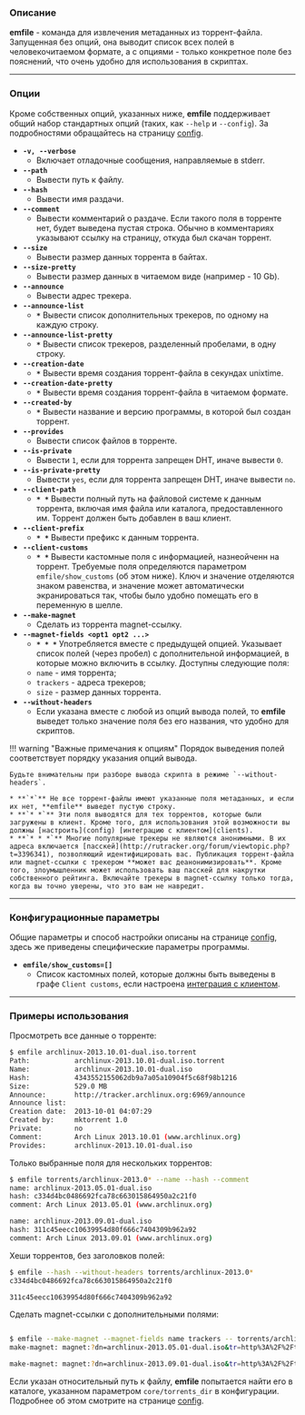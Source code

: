 ### Описание ###
**emfile** - команда для извлечения метаданных из торрент-файла. Запущенная без опций, она выводит список всех полей в человекочитаемом формате, а с опциями - только конкретное поле без пояснений, что очень удобно для использования в скриптах.

***

### Опции ###
Кроме собственных опций, указанных ниже, **emfile** поддерживает общий набор стандартных опций (таких, как `--help` и `--config`). За подробностями обращайтесь на страницу [config](config).

* **`-v, --verbose`**
    * Включает отладочные сообщения, направляемые в stderr.
* **`--path`**
    * Вывести путь к файлу.
* **`--hash`**
    * Вывести имя раздачи.
* **`--comment`**
    * Вывести комментарий о раздаче. Если такого поля в торренте нет, будет выведена пустая строка. Обычно в комментариях указывают ссылку на страницу, откуда был скачан торрент.
* **`--size`**
    * Вывести размер данных торрента в байтах.
* **`--size-pretty`**
    * Вывести размер данных в читаемом виде (например - 10 Gb).
* **`--announce`**
    * Вывести адрес трекера.
* **`--announce-list`**
    * **`*`** Вывести список дополнительных трекеров, по одному на каждую строку.
* **`--announce-list-pretty`**
    * **`*`** Вывести список трекеров, разделенный пробелами, в одну строку.
* **`--creation-date`**
    * **`*`** Вывести время создания торрент-файла в секундах unixtime.
* **`--creation-date-pretty`**
    * **`*`** Вывести время создания торрент-файла в читаемом формате.
* **`--created-by`**
    * **`*`** Вывести название и версию программы, в которой был создан торрент.
* **`--provides`**
    * Вывести список файлов в торренте.
* **`--is-private`**
    * Вывести `1`, если для торрента запрещен DHT, иначе вывести `0`.
* **`--is-private-pretty`**
    * Вывести `yes`, если для торрента запрещен DHT, иначе вывести `no`.
* **`--client-path`**
    * **`* *`** Вывести полный путь на файловой системе к данным торрента, включая имя файла или каталога, предоставленного им. Торрент должен быть добавлен в ваш клиент.
* **`--client-prefix`**
    * **`* *`** Вывести префикс к данным торрента.
* **`--client-customs`**
    * **`* *`** Вывести кастомные поля с информацией, назнеойченн на торрент. Требуемые поля определяются параметром `emfile/show_customs` (об этом ниже). Ключ и значение отделяются знаком равенства, и значение может автоматически экранироваться так, чтобы было удобно помещать его в переменную в шелле.
* **`--make-magnet`**
    * Сделать из торрента magnet-ссылку.
* **`--magnet-fields <opt1 opt2 ...>`**
    * **`* * *`** Употребляется вместе с предыдущей опцией. Указывает список полей (через пробел) с дополнительной информацией, в которые можно включить в ссылку. Доступны следующие поля:
    * `name` - имя торрента;
    * `trackers` - адреса трекеров;
    * `size` - размер данных торрента.
* **`--without-headers`**
    * Если указана вместе с любой из опций вывода полей, то **emfile** выведет только значение поля без его названия, что удобно для скриптов.

!!! warning "Важные примечания к опциям"
    Порядок выведения полей соответствует порядку указания опций вывода.

    Будьте внимательны при разборе вывода скрипта в режиме `--without-headers`.

    * **`*`** Не все торрент-файлы имеют указанные поля метаданных, и если их нет, **emfile** выведет пустую строку.
    * **`* *`** Эти поля выводятся для тех торрентов, которые были загружены в клиент. Кроме того, для использования этой возможности вы должны [настроить](config) [интеграцию с клиентом](clients).
    * **`* * *`** Многие популярные трекеры не являются анонимными. В их адреса включается [пасскей](http://rutracker.org/forum/viewtopic.php?t=3396341), позволяющий идентифицировать вас. Публикация торрент-файла или magnet-ссылки с трекером **может вас деанонимизировать**. Кроме того, злоумышленник может использовать ваш пасскей для накрутки собственного рейтинга. Включайте трекеры в magnet-ссылку только тогда, когда вы точно уверены, что это вам не навредит.

***

### Конфигурационные параметры ###
Общие параметры и способ настройки описаны на странице [config](config), здесь же приведены специфические параметры программы.
* **`emfile/show_customs=[]`**
    * Список кастомных полей, которые должны быть выведены в графе `Client customs`, если настроена [интеграция с клиентом](clients).

***

### Примеры использования ###
Просмотреть все данные о торренте:

```bash
$ emfile archlinux-2013.10.01-dual.iso.torrent
Path:           archlinux-2013.10.01-dual.iso.torrent
Name:           archlinux-2013.10.01-dual.iso
Hash:           4343552155062db9a7a05a10904f5c68f98b1216
Size:           529.0 MB
Announce:       http://tracker.archlinux.org:6969/announce
Announce list:
Creation date:  2013-10-01 04:07:29
Created by:     mktorrent 1.0
Private:        no
Comment:        Arch Linux 2013.10.01 (www.archlinux.org)
Provides:       archlinux-2013.10.01-dual.iso
```

Только выбранные поля для нескольких торрентов:
```bash
$ emfile torrents/archlinux-2013.0* --name --hash --comment
name: archlinux-2013.05.01-dual.iso
hash: c334d4bc0486692fca78c663015864950a2c21f0
comment: Arch Linux 2013.05.01 (www.archlinux.org)

name: archlinux-2013.09.01-dual.iso
hash: 311c45eecc10639954d80f666c7404309b962a92
comment: Arch Linux 2013.09.01 (www.archlinux.org)
```

Хеши торрентов, без заголовков полей:
```bash
$ emfile --hash --without-headers torrents/archlinux-2013.0*
c334d4bc0486692fca78c663015864950a2c21f0

311c45eecc10639954d80f666c7404309b962a92
```

Сделать magnet-ссылки с дополнительными полями:

```bash

$ emfile --make-magnet --magnet-fields name trackers -- torrents/archlinux-2013.0*
make-magnet: magnet:?dn=archlinux-2013.05.01-dual.iso&tr=http%3A%2F%2Ftracker.archlinux.org%3A6969%2Fannounce&xt=urn%3Abtih%3AYM2NJPAEQZUS7STYYZRQCWDESUFCYIPQ

make-magnet: magnet:?dn=archlinux-2013.09.01-dual.iso&tr=http%3A%2F%2Ftracker.archlinux.org%3A6969%2Fannounce&xt=urn%3Abtih%3AGEOEL3WMCBRZSVGYB5TGY5AEGCNZMKUS

```
Если указан относительный путь к файлу, **emfile** попытается найти его в каталоге, указанном параметром `core/torrents_dir` в конфигурации. Подробнее об этом смотрите на странице [config](config).

